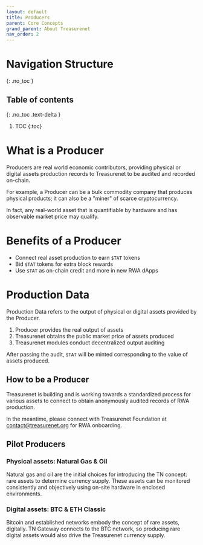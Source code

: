 ```yaml
---
layout: default
title: Producers
parent: Core Concepts
grand_parent: About Treasurenet
nav_order: 2
---
```


# Navigation Structure
{: .no_toc }

## Table of contents
{: .no_toc .text-delta }

1. TOC
{:toc}


# What is a Producer

Producers are real world economic contributors, providing physical or digital assets production records to Treasurenet to be audited and recorded on-chain.

For example, a Producer can be a bulk commodity company that produces physical products; it can also be a "miner" of scarce cryptocurrency.

In fact, any real-world asset that is quantifiable by hardware and has observable market price may qualify.

# Benefits of a Producer

- Connect real asset production to earn `$TAT` tokens
- Bid `$TAT` tokens for extra block rewards
- Use `$TAT` as on-chain credit and more in new RWA dApps

# Production Data

Production Data refers to the output of physical or digital assets provided by the Producer.

1. Producer provides the real output of assets
2. Treasurenet obtains the public market price of assets produced
3. Treasurenet modules conduct decentralized output auditing

After passing the audit, `$TAT` will be minted corresponding to the value of assets produced.

## How to be a Producer

Treasurenet is building and is working towards a standardized process for various assets to connect to obtain anonymously audited records of RWA production.

In the meantime, please connect with Treasurenet Foundation at contact@treasurenet.org for RWA onboarding.

## Pilot Producers

### Physical assets: Natural Gas & Oil

Natural gas and oil are the initial choices for introducing the TN concept: rare assets to determine currency supply. These assets can be monitored consistently and objectively using on-site hardware in enclosed environments.

### Digital assets: BTC & ETH Classic

Bitcoin and established networks embody the concept of rare assets, digitally. TN Gateway connects to the BTC network, so producing rare digital assets would also drive the Treasurenet currency supply.